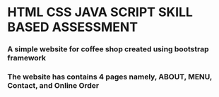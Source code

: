 # HTML CSS JAVA SCRIPT SKILL BASED ASSESSMENT
### A simple website for coffee shop created using bootstrap framework</p>
### The website has contains 4 pages namely, ABOUT, MENU, Contact, and Online Order
